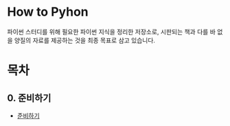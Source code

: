How to Pyhon
====

파이썬 스터디를 위해 필요한 파이썬 지식을 정리한 저장소로, 시판되는 책과 다를 바 없을 양질의 자료를 제공하는 것을 최종 목표로 삼고 있습니다.

# 목차
## 0. 준비하기
 * [준비하기](./o.md)